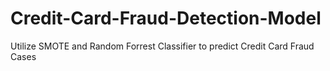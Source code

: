 # Credit-Card-Fraud-Detection-Model
Utilize SMOTE and Random Forrest Classifier to predict Credit Card Fraud Cases
